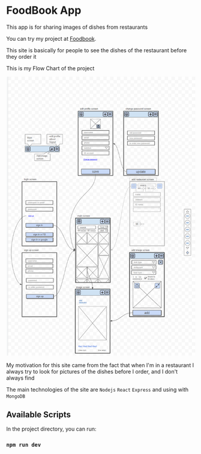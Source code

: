 # FoodBook App

This app is for sharing images of dishes from restaurants

<!-- ![](ezgif.com-gif-maker.gif)
https://www.youtube.com/watch?v=sEdxyZksgM8 -->

You can try my project at [Foodbook](https://foodbook.onrender.com/).

This site is basically for people to see the dishes of the restaurant before they order it

This is my Flow Chart of the project

![foodbook-user-flow-Google-Drawings](./frontend/src/assets/foodbook-user-flow-Google-Drawings.png)

My motivation for this site came from the fact that when I'm in a restaurant I always try to look for pictures of the dishes before I order, and I don't always find

The main technologies of the site are `Nodejs` `React` `Express` and using with `MongoDB`

## Available Scripts

In the project directory, you can run:

### `npm run dev`
